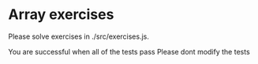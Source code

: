 # Array exercises

Please solve exercises in ./src/exercises.js.

You are successful when all of the tests pass
Please dont modify the tests
